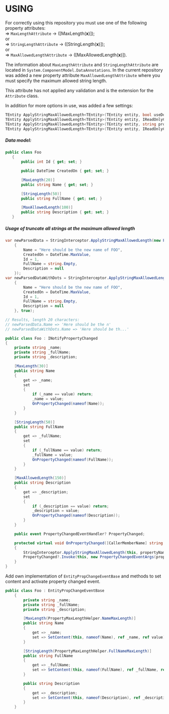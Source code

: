 # USING

For correctly using this repository you must use one of the  following property attributes:
<br /> => `MaxLengthAttribute` -> ([MaxLength(**x**)]);
<br /> or
<br /> => `StringLengthAttribute` -> ([StringLength(**x**)]);
<br /> or
<br /> => `MaxAllowedLengthAttribute` -> ([MaxAllowedLength(**x**)]).

The information about `MaxLengthAttribute` and `StringLengthAttribute` are located in `System.ComponentModel.DataAnnotations`.
In the current repository was added a new property attribute `MaxAllowedLengthAttribute` where you must specify the maximum allowed string length. 

This attribute has not applied any validation and is the extension for the `Attribute` class.

In addition for more options in use, was added a few settings:
```csharp
TEntity ApplyStringMaxAllowedLength<TEntity>(TEntity entity, bool useDotOnEnd = false);
TEntity ApplyStringMaxAllowedLength<TEntity>(TEntity entity, IReadOnlyCollection<string> truncateWithDots, bool processOnlyAssigned = false);
TEntity ApplyStringMaxAllowedLength<TEntity>(TEntity entity, string propertyName, bool useDots = true);
TEntity ApplyStringMaxAllowedLength<TEntity>(TEntity entity, IReadOnlyCollection<PropertyOption> options, bool processOnlyAssigned = false);
```

##### Data model:
```csharp
public class Foo
   {
       public int Id { get; set; }

       public DateTime CreatedOn { get; set; }

       [MaxLength(20)]
       public string Name { get; set; }

       [StringLength(50)]
       public string FullName { get; set; }

       [MaxAllowedLength(100)]
       public string Description { get; set; }
   }
```

##### Usage of truncate all strings at the maximum allowed length
```csharp
var newParsedData = StringInterceptor.ApplyStringMaxAllowedLength(new Foo()
    {
        Name = "Here should be the new name of FOO",
        CreatedOn = DateTime.MaxValue,
        Id = 1,
        FullName = string.Empty,
        Description = null
    });
var newParsedDataWithDots = StringInterceptor.ApplyStringMaxAllowedLength(new Foo()
    {
        Name = "Here should be the new name of FOO",
        CreatedOn = DateTime.MaxValue,
        Id = 1,
        FullName = string.Empty,
        Description = null
    }, true);

// Results, length 20 characters:
// newParsedData.Name => 'Here should be the n'
// newParsedDataWithDots.Name => 'Here should be th...'

```

```csharp
public class Foo : INotifyPropertyChanged
{
    private string _name;
    private string _fullName;
    private string _description;

    [MaxLength(30)]
    public string Name
    {
        get => _name;
        set
        {
            if (_name == value) return;
            _name = value;
            OnPropertyChanged(nameof(Name));
        }
    }

    [StringLength(50)]
    public string FullName
    {
        get => _fullName;
        set
        {
            if (_fullName == value) return;
            _fullName = value;
            OnPropertyChanged(nameof(FullName));
        }
    }

    [MaxAllowedLength(150)]
    public string Description
    {
        get => _description;
        set
        {
            if (_description == value) return;
            _description = value;
            OnPropertyChanged(nameof(Description));
        }
    }

    public event PropertyChangedEventHandler? PropertyChanged;

    protected virtual void OnPropertyChanged([CallerMemberName] string propertyName = null)
    {
        StringInterceptor.ApplyStringMaxAllowedLength(this, propertyName, false);
        PropertyChanged?.Invoke(this, new PropertyChangedEventArgs(propertyName));
    }
}
```

Add own implementation of `EntityPropChangeEventBase` and methods to set content and activate property changed event.

```csharp
public class Foo : EntityPropChangeEventBase
    {
        private string _name;
        private string _fullName;
        private string _description;

        [MaxLength(PropertyMaxLengthHelper.NameMaxLength)]
        public string Name
        {
            get => _name;
            set => SetContent(this, nameof(Name), ref _name, ref value);
        }

        [StringLength(PropertyMaxLengthHelper.FullNameMaxLength)]
        public string FullName
        {
            get => _fullName;
            set => SetContent(this, nameof(FullName), ref _fullName, ref value);
        }

        public string Description
        {
            get => _description;
            set => SetContent(this, nameof(Description), ref _description, ref value, PropertyMaxLengthHelper.DescriptionMaxLength);
        }
    }
```


